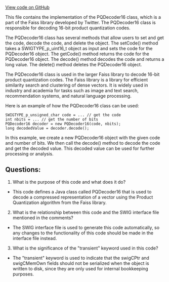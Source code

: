 [View code on GitHub](https://github.com/misbahsy/the-algorithm/ann/src/main/java/com/twitter/ann/faiss/swig/PQDecoder16.java)

This file contains the implementation of the PQDecoder16 class, which is a part of the Faiss library developed by Twitter. The PQDecoder16 class is responsible for decoding 16-bit product quantization codes. 

The PQDecoder16 class has several methods that allow users to set and get the code, decode the code, and delete the object. The setCode() method takes a SWIGTYPE_p_uint16_t object as input and sets the code for the PQDecoder16 object. The getCode() method returns the code for the PQDecoder16 object. The decode() method decodes the code and returns a long value. The delete() method deletes the PQDecoder16 object.

The PQDecoder16 class is used in the larger Faiss library to decode 16-bit product quantization codes. The Faiss library is a library for efficient similarity search and clustering of dense vectors. It is widely used in industry and academia for tasks such as image and text search, recommendation systems, and natural language processing.

Here is an example of how the PQDecoder16 class can be used:

```
SWIGTYPE_p_unsigned_char code = ... // get the code
int nbits = ... // get the number of bits
PQDecoder16 decoder = new PQDecoder16(code, nbits);
long decodedValue = decoder.decode();
```

In this example, we create a new PQDecoder16 object with the given code and number of bits. We then call the decode() method to decode the code and get the decoded value. This decoded value can be used for further processing or analysis.
## Questions: 
 1. What is the purpose of this code and what does it do?
- This code defines a Java class called PQDecoder16 that is used to decode a compressed representation of a vector using the Product Quantization algorithm from the Faiss library.

2. What is the relationship between this code and the SWIG interface file mentioned in the comments?
- The SWIG interface file is used to generate this code automatically, so any changes to the functionality of this code should be made in the interface file instead.

3. What is the significance of the "transient" keyword used in this code?
- The "transient" keyword is used to indicate that the swigCPtr and swigCMemOwn fields should not be serialized when the object is written to disk, since they are only used for internal bookkeeping purposes.
